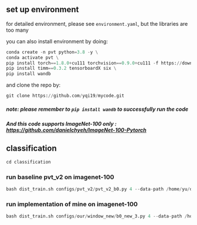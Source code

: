 ## set up environment 
for detailed environment, please see `environment.yaml`, but the libraries are too many

you can also install environment by doing:
```python
conda create -n pvt python=3.8 -y \
conda activate pvt \
pip install torch==1.8.0+cu111 torchvision==0.9.0+cu111 -f https://download.pytorch.org/whl/torch_stable.html \
pip install timm==0.3.2 tensorboardX six \
pip install wandb
```
and clone the repo by:
```python
git clone https://github.com/yqi19/mycode.git
```
##### note: please remember to `pip install wandb` to successfully run the code
##### And this code supports ImageNet-100 only : https://github.com/danielchyeh/ImageNet-100-Pytorch 

## classification
```python
cd classification
```
### run baseline pvt_v2 on imagenet-100
```python
bash dist_train.sh configs/pvt_v2/pvt_v2_b0.py 4 --data-path /home/yu/dataset/imagenet-100
```

### run implementation of mine on imagenet-100
```python
bash dist_train.sh configs/our/window_new/b0_new_3.py 4 --data-path /home/yu/dataset/imagenet-100
```
